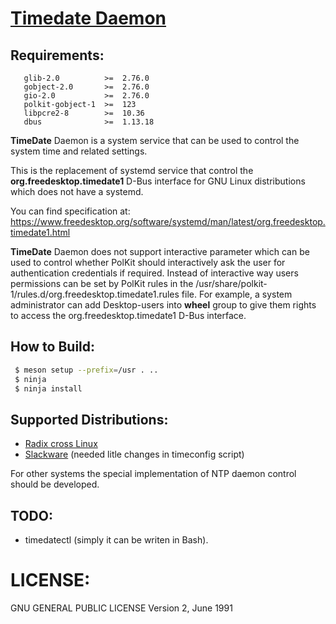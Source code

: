 
# [Timedate Daemon](https://cgit.radix.pro/radix/timedated.git/)

## Requirements:

```
   glib-2.0          >=  2.76.0
   gobject-2.0       >=  2.76.0
   gio-2.0           >=  2.76.0
   polkit-gobject-1  >=  123
   libpcre2-8        >=  10.36
   dbus              >=  1.13.18
```

**TimeDate** Daemon is a system service that can be used to control the system time
and related settings.

This is the replacement of systemd service that control the **org.freedesktop.timedate1**
D-Bus interface for GNU Linux distributions which does not have a systemd.

You can find specification at:
  https://www.freedesktop.org/software/systemd/man/latest/org.freedesktop.timedate1.html

**TimeDate** Daemon does not support interactive parameter which can be used to control
whether PolKit should interactively ask the user for authentication credentials if required.
Instead of interactive way users permissions can be set by PolKit rules in the
/usr/share/polkit-1/rules.d/org.freedesktop.timedate1.rules file. For example,
a system administrator can add Desktop-users into **wheel** group to give them rights
to access the org.freedesktop.timedate1 D-Bus interface.


## How to Build:

```Bash
 $ meson setup --prefix=/usr . ..
 $ ninja
 $ ninja install
```

## Supported Distributions:

 - [Radix cross Linux](https://radix.pro)
 - [Slackware](http://www.slackware.com)
   (needed litle changes in timeconfig script)

For other systems the special implementation of NTP daemon control should be developed.


## TODO:


  - timedatectl (simply it can be writen in Bash).


# LICENSE:

  GNU GENERAL PUBLIC LICENSE Version 2, June 1991
